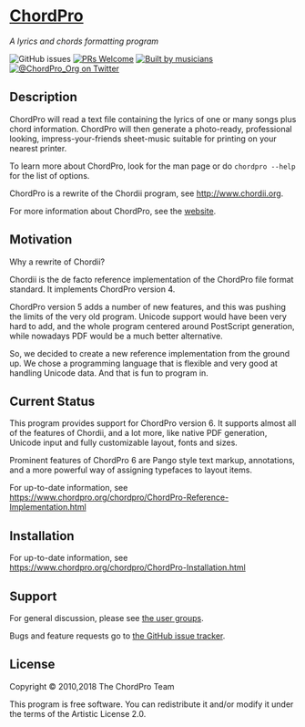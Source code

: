 # [ChordPro](https://www.chordpro.org)
*A lyrics and chords formatting program*

![GitHub issues](https://img.shields.io/github/issues/chordpro/chordpro)
[![PRs Welcome](https://img.shields.io/badge/PRs-welcome-brightgreen.svg)](http://makeapullrequest.com)
[![Built by musicians](https://img.shields.io/badge/built%20by-musicians%20𝄞-d15d27.svg?&labelColor=e36d25)](https://forthebadge.com)
[![@ChordPro_Org on Twitter](https://img.shields.io/badge/twitter-@ChordPro%5FOrg-1DA1F2.svg)](https://twitter.com/ChordPro_Org)

## Description
ChordPro will read a text file containing the lyrics of one or many songs plus chord information. ChordPro will then generate a photo-ready, professional looking, impress-your-friends sheet-music suitable for printing on your nearest printer.

To learn more about ChordPro, look for the man page or do `chordpro --help` for the list of options.

ChordPro is a rewrite of the Chordii program, see <http://www.chordii.org>.

For more information about ChordPro, see the [website](http://www.chordpro.org).

## Motivation
Why a rewrite of Chordii?

Chordii is the de facto reference implementation of the ChordPro file format standard. It implements ChordPro version 4.

ChordPro version 5 adds a number of new features, and this was pushing the limits of the very old program. Unicode support would have been very hard to add, and the whole program centered around PostScript generation, while nowadays PDF would be a much better alternative.

So, we decided to create a new reference implementation from the ground up. We chose a programming language that is flexible and very good at handling Unicode data. And that is fun to program in.

## Current Status
This program provides support for ChordPro version 6. It supports
almost all of the features of Chordii, and a lot more, like native PDF
generation, Unicode input and fully customizable layout, fonts and
sizes.

Prominent features of ChordPro 6 are Pango style text markup,
annotations, and a more powerful way of assigning typefaces to layout
items.

For up-to-date information, see <https://www.chordpro.org/chordpro/ChordPro-Reference-Implementation.html>

## Installation
For up-to-date information, see <https://www.chordpro.org/chordpro/ChordPro-Installation.html>

## Support
For general discussion, please see [the user groups](https://groups.io/g/ChordPro/topics).

Bugs and feature requests go to [the GitHub issue tracker](https://github.com/ChordPro/chordpro/issues).

## License
Copyright © 2010,2018 The ChordPro Team

This program is free software. You can redistribute it and/or modify it under the terms of the Artistic License 2.0.
